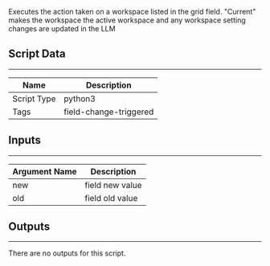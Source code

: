 Executes the action taken on a workspace listed in the grid field. "Current" makes the workspace the active workspace and any workspace setting changes are updated in the LLM

## Script Data

---

| **Name** | **Description** |
| --- | --- |
| Script Type | python3 |
| Tags | field-change-triggered |

## Inputs

---

| **Argument Name** | **Description** |
| --- | --- |
| new | field new value |
| old | field old value |

## Outputs

---
There are no outputs for this script.
